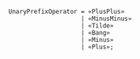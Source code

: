 <!-- This file is generated automatically by infrastructure scripts. Please don't edit by hand. -->

```{ .ebnf .slang-ebnf #UnaryPrefixOperator }
UnaryPrefixOperator = «PlusPlus»
                    | «MinusMinus»
                    | «Tilde»
                    | «Bang»
                    | «Minus»
                    | «Plus»;
```

